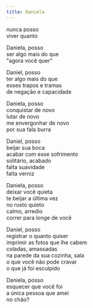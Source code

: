 ```yaml
---
title: Daniela
---
```


nunca posso  
viver quanto

Daniela, posso  
ser algo mais do que  
"agora você quer"

Daniel, posso  
ter algo mais do que  
esses trapos e tramas  
de negação e capacidade

Daniela, posso  
conquistar de novo  
lutar de novo  
me envergonhar de novo  
por sua fala burra

Daniel, posso  
beijar sua boca  
acabar com esse sofrimento  
solitário, acabado  
falta suavidade  
falta verniz

Daniela, posso  
deixar você quieta  
te beijar a última vez  
no rosto quieto  
calmo, arredio  
correr para longe de você

Daniel, posso  
registrar o quanto quiser  
imprimir as fotos que lhe cabem  
coladas, amassadas  
na parede da sua cozinha, sala  
o que você não pode cravar  
o que já foi esculpido

Daniela, posso  
esquecer que você foi  
a única pessoa que amei  
no chão?
